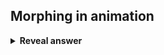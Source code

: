 ## Morphing in animation
<details>
<summary><b>Reveal answer</b></summary>
Store a deformed version and use interpolation to calculate intermediate meshse (e.g. useful for faces)<br>complex and expensive
</details>
